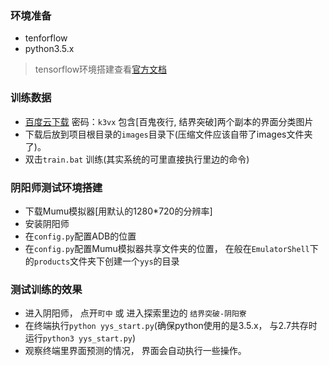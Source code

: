 ### 环境准备
- tenforflow
- python3.5.x
>tensorflow环境搭建查看[官方文档](https://www.tensorflow.org/install/)

### 训练数据
- [百度云下载](http://pan.baidu.com/s/1pLkC4PH) 密码：`k3vx` 包含[百鬼夜行, 结界突破]两个副本的界面分类图片
- 下载后放到项目根目录的`images`目录下(压缩文件应该自带了images文件夹了)。
- 双击`train.bat` 训练(其实系统的可里直接执行里边的命令)

### 阴阳师测试环境搭建
- 下载Mumu模拟器[用默认的1280*720的分辨率]
- 安装阴阳师
- 在`config.py`配置ADB的位置
- 在`config.py`配置Mumu模拟器共享文件夹的位置， 在般在`EmulatorShell`下的`products`文件夹下创建一个`yys`的目录

### 测试训练的效果
- 进入阴阳师， 点开`町中` 或 进入探索里边的 `结界突破-阴阳寮`
- 在终端执行`python yys_start.py`(确保python使用的是3.5.x， 与2.7共存时运行`python3 yys_start.py`)
- 观察终端里界面预测的情况， 界面会自动执行一些操作。
